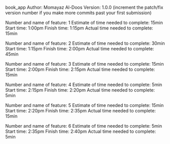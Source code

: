 book_app
Author: Momayaz Al-Doos Version: 1.0.0 (increment the patch/fix version number if you make more commits past your first submission)

Number and name of feature: 1 Estimate of time needed to complete: 15min Start time: 1:00pm Finish time: 1:15pm Actual time needed to complete: 15min

Number and name of feature: 2 Estimate of time needed to complete: 30min Start time: 1:15pm Finish time: 2:00pm Actual time needed to complete: 45min

Number and name of feature: 3 Estimate of time needed to complete: 15min Start time: 2:00pm Finish time: 2:15pm Actual time needed to complete: 15min

Number and name of feature: 4 Estimate of time needed to complete: 5min Start time: 2:15pm Finish time: 2:20pm Actual time needed to complete: 5min

Number and name of feature: 5 Estimate of time needed to complete: 15min Start time: 2:20pm Finish time: 2:35pm Actual time needed to complete: 15min

Number and name of feature: 6 Estimate of time needed to complete: 5min Start time: 2:35pm Finish time: 2:40pm Actual time needed to complete: 5min